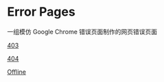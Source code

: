 # Error Pages

一组模仿 Google Chrome 错误页面制作的网页错误页面

[403](https://lab.aiokr.top/errorpages/403.html)

[404](https://lab.aiokr.top/errorpages/404.html)

[Offline](https://lab.aiokr.top/errorpages/offline.html)
